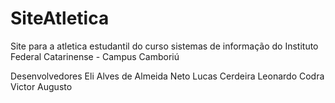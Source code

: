 ﻿# SiteAtletica

Site para a atletica estudantil do curso sistemas de informação do Instituto Federal Catarinense - Campus Camboriú

Desenvolvedores
Eli Alves de Almeida Neto
Lucas Cerdeira Leonardo Codra
Victor Augusto 
